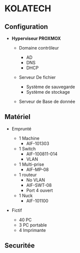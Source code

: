 # **KOLATECH** 

## Configuration 

* **Hyperviseur PROXMOX**
    * Domaine contrôleur 
        * AD
        * DNS
        * DHCP 

    * Serveur De fichier
        * Système de sauvegarde
        * Système de stockage

    * Serveur de Base de donnée
    
## Matériel 

* Emprunté
    * 1 Machine
        * AIF-101303 
    * 1 Switch 
         * AIF-100811-014
         * VLAN
    * 1 Multi-prise
         * AIF-MP-08
    * 1 routeur
        * No VLAN
        * AIF-SWT-08
        * Port 4 ouvert  
    * 1 Nuck
        * AIF-101100 
        
* Fictif
    * 40 PC 
    * 3 PC portable 
    * 4 Imprimante 

## Securitée



